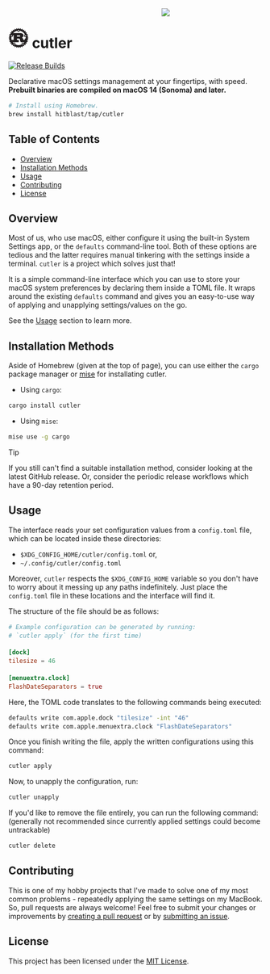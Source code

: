 <img src="https://github.com/hitblast/cutler/blob/v0.1.0/assets/logo.png" width="200px" align="right">

# <img src="https://raw.githubusercontent.com/github/explore/80688e429a7d4ef2fca1e82350fe8e3517d3494d/topics/rust/rust.png" width="40px"> cutler

[![Release Builds](https://github.com/hitblast/cutler/actions/workflows/release.yml/badge.svg)](https://github.com/hitblast/cutler/actions/workflows/release.yml)

Declarative macOS settings management at your fingertips, with speed. <br>
**Prebuilt binaries are compiled on macOS 14 (Sonoma) and later.**

```bash
# Install using Homebrew.
brew install hitblast/tap/cutler
```

## Table of Contents

- [Overview](#overview)
- [Installation Methods](installation-methods)
- [Usage](#usage)
- [Contributing](#contributing)
- [License](#license)

## Overview

Most of us, who use macOS, either configure it using the built-in System Settings app, or the `defaults` command-line tool.
Both of these options are tedious and the latter requires manual tinkering with the settings inside a terminal. `cutler` is a
project which solves just that!

It is a simple command-line interface which you can use to store your macOS system preferences by declaring them inside a
TOML file. It wraps around the existing `defaults` command and gives you an easy-to-use way of applying and unapplying
settings/values on the go.

See the [Usage](#usage) section to learn more.

## Installation Methods

Aside of Homebrew (given at the top of page), you can use either the `cargo`
package manager or [mise](https://mise.jdx.dev) for installating cutler.

- Using `cargo`:

```bash
cargo install cutler
```

- Using `mise`:

```bash
mise use -g cargo
```

> [!TIP]
> If you still can't find a suitable installation method, consider looking at the latest GitHub release.
> Or, consider the periodic release workflows which have a 90-day retention period.

## Usage

The interface reads your set configuration values from a `config.toml` file,
which can be located inside these directories:

- `$XDG_CONFIG_HOME/cutler/config.toml` or,
- `~/.config/cutler/config.toml`

Moreover, `cutler` respects the `$XDG_CONFIG_HOME` variable so you don't have to
worry about it messing up any paths indefinitely. Just place the `config.toml`
file in these locations and the interface will find it.

The structure of the file should be as follows:

```toml
# Example configuration can be generated by running:
# `cutler apply` (for the first time)

[dock]
tilesize = 46

[menuextra.clock]
FlashDateSeparators = true
```

Here, the TOML code translates to the following commands being executed:

```bash
defaults write com.apple.dock "tilesize" -int "46"
defaults write com.apple.menuextra.clock "FlashDateSeparators"
```

Once you finish writing the file, apply the written configurations using this command:

```bash
cutler apply
```

Now, to unapply the configuration, run:

```bash
cutler unapply
```

If you'd like to remove the file entirely, you can run the following command:
(generally not recommended since currently applied settings could become untrackable)

```bash
cutler delete
```

## Contributing

This is one of my hobby projects that I've made to solve one of my most common
problems - repeatedly applying the same settings on my MacBook. So, pull
requests are always welcome! Feel free to submit your changes or improvements by
[creating a pull request]() or by [submitting an issue]().

## License

This project has been licensed under the [MIT License](LICENSE).
